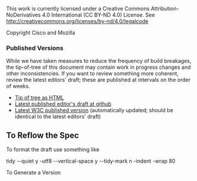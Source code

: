 
This work is currently licensed under a Creative Commons Attribution-NoDerivatives 4.0
International (CC BY-ND 4.0) License. See
http://creativecommons.org/licenses/by-nd/4.0/legalcode

Copyright Cisco and Mozilla

### Published Versions

While we have taken measures to reduce the frequency of build breakages, the tip-of-tree
of this document may contain work in progress changes and other inconsistencies.
If you want to review something more coherent, review the latest editors' draft;
these are published at intervals on the order of weeks.

* [Tip of tree as HTML](https://w3c.github.io/mediacapture-screen-share/)
* [Latest published editor's draft at github](https://w3c.github.io/mediacapture-screen-share/)
* [Latest W3C published version](https://www.w3.org/TR/screen-capture/) (automatically updated; should be identical to the latest editors' draft)

To Reflow the Spec
------------------

To format the draft use something like 

tidy --quiet y -utf8 --vertical-space y --tidy-mark n -indent -wrap 80


To Generate a Version
